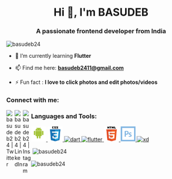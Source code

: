 <h1 align="center">Hi 👋, I'm BASUDEB</h1>
<h3 align="center">A passionate frontend developer from India</h3>

<p align="left"> <img src="https://komarev.com/ghpvc/?username=basudeb24&label=Profile%20views&color=0e75b6&style=flat" alt="basudeb24" /> </p>

- 🌱 I’m currently learning **Flutter**

- 📫 Find me here: **basudeb2411@gmail.com**

- ⚡ Fun fact : **I love to click photos and edit photos/videos**

<h3 align="left">Connect with me:</h3>

[<img align="left" alt="basudeb24 | Twitter" width="22px" src="https://cdn.jsdelivr.net/npm/simple-icons@v3/icons/twitter.svg" />][twitter]
[<img align="left" alt="basudeb24 | LinkedIn" width="22px" src="https://cdn.jsdelivr.net/npm/simple-icons@v3/icons/linkedin.svg" />][linkedin]
[<img align="left" alt="basudeb24 | Instagram" width="22px" src="https://cdn.jsdelivr.net/npm/simple-icons@v3/icons/instagram.svg" />][instagram]


[twitter]: https://twitter.com/Basudebbasak12
[instagram]: https://www.instagram.com/b_a_s_u_d_e_b/
[linkedin]: https://www.linkedin.com/in/basudeb-basak-543b59177/





<h3 align="left">Languages and Tools:</h3>
<p align="left"> <a href="https://developer.android.com" target="_blank"> <img src="https://raw.githubusercontent.com/devicons/devicon/master/icons/android/android-original-wordmark.svg" alt="android" width="40" height="40"/> </a> <a href="https://www.w3schools.com/css/" target="_blank"> <img src="https://raw.githubusercontent.com/devicons/devicon/master/icons/css3/css3-original-wordmark.svg" alt="css3" width="40" height="40"/> </a> <a href="https://dart.dev" target="_blank"> <img src="https://www.vectorlogo.zone/logos/dartlang/dartlang-icon.svg" alt="dart" width="40" height="40"/> </a> <a href="https://flutter.dev" target="_blank"> <img src="https://www.vectorlogo.zone/logos/flutterio/flutterio-icon.svg" alt="flutter" width="40" height="40"/> </a> <a href="https://www.w3.org/html/" target="_blank"> <img src="https://raw.githubusercontent.com/devicons/devicon/master/icons/html5/html5-original-wordmark.svg" alt="html5" width="40" height="40"/> </a> <a href="https://www.photoshop.com/en" target="_blank"> <img src="https://raw.githubusercontent.com/devicons/devicon/master/icons/photoshop/photoshop-line.svg" alt="photoshop" width="40" height="40"/> </a> <a href="https://www.adobe.com/products/xd.html" target="_blank"> <img src="https://cdn.worldvectorlogo.com/logos/adobe-xd.svg" alt="xd" width="40" height="40"/> </a> </p>

<p>&nbsp;<img align="center" src="https://github-readme-stats.vercel.app/api?username=basudeb24&show_icons=true&locale=en" alt="basudeb24" /></p>

<p><img align="center" src="https://github-readme-streak-stats.herokuapp.com/?user=basudeb24&" alt="basudeb24" /></p>







